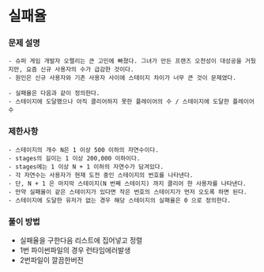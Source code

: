 # 실패율
### 문제 설명
    - 슈퍼 게임 개발자 오렐리는 큰 고민에 빠졌다. 그녀가 만든 프랜즈 오천성이 대성공을 거뒀지만, 요즘 신규 사용자의 수가 급감한 것이다.
    - 원인은 신규 사용자와 기존 사용자 사이에 스테이지 차이가 너무 큰 것이 문제였다.

    - 실패율은 다음과 같이 정의한다.
    - 스테이지에 도달했으나 아직 클리어하지 못한 플레이어의 수 / 스테이지에 도달한 플레이어 수

### 제한사항
    - 스테이지의 개수 N은 1 이상 500 이하의 자연수이다.
    - stages의 길이는 1 이상 200,000 이하이다.
    - stages에는 1 이상 N + 1 이하의 자연수가 담겨있다.
    - 각 자연수는 사용자가 현재 도전 중인 스테이지의 번호를 나타낸다.
    - 단, N + 1 은 마지막 스테이지(N 번째 스테이지) 까지 클리어 한 사용자를 나타낸다.
    - 만약 실패율이 같은 스테이지가 있다면 작은 번호의 스테이지가 먼저 오도록 하면 된다.
    - 스테이지에 도달한 유저가 없는 경우 해당 스테이지의 실패율은 0 으로 정의한다.


### 풀이 방법
- 실패율을 구한다음 리스트에 집어넣고 정렬
- 1번 파이썬파일의 경우 런타임에러발생
- 2번파일이 깔끔한버전